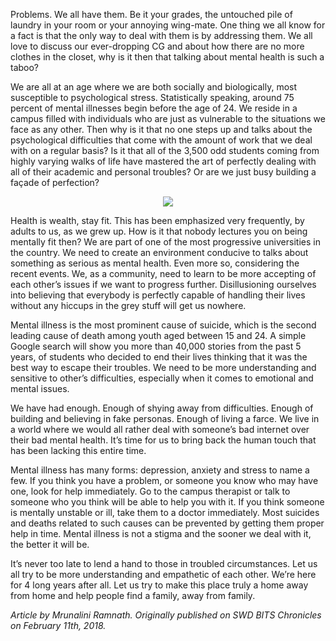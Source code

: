 <!-- TITLE: Hope -->
<!-- SUBTITLE: An opinion editorial by Mrunalini Ramnath. -->

Problems. We all have them. Be it your grades, the untouched pile of laundry in your room or your annoying wing-mate. One thing we all know for a fact is that the only way to deal with them is by addressing them. We all love to discuss our ever-dropping CG and about how there are no more clothes in the closet, why is it then that talking about mental health is such a taboo?



We are all at an age where we are both socially and biologically, most susceptible to psychological stress. Statistically speaking, around 75 percent of mental illnesses begin before the age of 24. We reside in a campus filled with individuals who are just as vulnerable to the situations we face as any other. Then why is it that no one steps up and talks about the psychological difficulties that come with the amount of work that we deal with on a regular basis? Is it that all of the 3,500 odd students coming from highly varying walks of life have mastered the art of perfectly dealing with all of their academic and personal troubles? Or are we just busy building a façade of perfection?

<center>
<img src = "https://wiki.bits-hyd.org/uploads/news/hope-suicide.jpg">
</center>

Health is wealth, stay fit. This has been emphasized very frequently, by adults to us, as we grew up. How is it that nobody lectures you on being mentally fit then? We are part of one of the most progressive universities in the country. We need to create an environment conducive to talks about something as serious as mental health. Even more so, considering the recent events. We, as a community, need to learn to be more accepting of each other’s issues if we want to progress further. Disillusioning ourselves into believing that everybody is perfectly capable of handling their lives without any hiccups in the grey stuff will get us nowhere.

Mental illness is the most prominent cause of suicide, which is the second leading cause of death among youth aged between 15 and 24. A simple Google search will show you more than 40,000 stories from the past 5 years, of students who decided to end their lives thinking that it was the best way to escape their troubles. We need to be more understanding and sensitive to other’s difficulties, especially when it comes to emotional and mental issues. 

We have had enough. Enough of shying away from difficulties. Enough of building and believing in fake personas. Enough of living a farce. We live in a world where we would all rather deal with someone’s bad internet over their bad mental health. It’s time for us to bring back the human touch that has been lacking this entire time.

Mental illness has many forms: depression, anxiety and stress to name a few. If you think you have a problem, or someone you know who may have one, look for help immediately. Go to the campus therapist or talk to someone who you think will be able to help you with it. If you think someone is mentally unstable or ill, take them to a doctor immediately. Most suicides and deaths related to such causes can be prevented by getting them proper help in time. Mental illness is not a stigma and the sooner we deal with it, the better it will be. 

It’s never too late to lend a hand to those in troubled circumstances. Let us all try to be more understanding and empathetic of each other. We’re here for 4 long years after all. Let us try to make this place truly a home away from home and help people find a family, away from family.

*Article by Mrunalini Ramnath. Originally published on SWD BITS Chronicles on February 11th, 2018.*